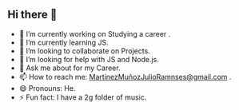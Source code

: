 ## Hi there 👋

- 🔭 I’m currently working on Studying a career .
- 🌱 I’m currently learning JS.
- 👯 I’m looking to collaborate on Projects.
- 🤔 I’m looking for help with JS and Node.js.
- 💬 Ask me about for my Career.
- 📫 How to reach me: MartinezMuñozJulioRamnses@gmail.com .
- 😄 Pronouns: He.
- ⚡ Fun fact: I have a 2g folder of music.